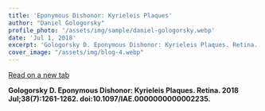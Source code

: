 ```yaml
---
title: 'Eponymous Dishonor: Kyrieleis Plaques'
author: "Daniel Gologorsky"
profile_photo: '/assets/img/sample/daniel-gologorsky.webp'
date: 'Jul 1, 2018'
excerpt: 'Gologorsky D. Eponymous Dishonor: Kyrieleis Plaques. Retina. 2018 Jul;38(7):1261-1262'
cover_image: "/assets/img/blog-4.webp"
---
```


<object data="/assets/doc/Kyrieleis.pdf" type="application/pdf"></object>

[Read on a new tab](/assets/doc/Kyrieleis.pdf)

**Gologorsky D. Eponymous Dishonor: Kyrieleis Plaques. Retina. 2018 Jul;38(7):1261-1262. doi:10.1097/IAE.0000000000002235.**
